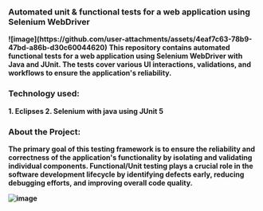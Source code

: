 <h3 align="left"><b>Automated unit & functional tests for a web application using Selenium WebDriver</h3>
![image](https://github.com/user-attachments/assets/4eaf7c63-78b9-47bd-a86b-d30c60044620)
This repository contains automated functional tests for a web application using Selenium WebDriver with Java and JUnit.
  The tests cover various UI interactions, validations, and workflows to ensure the application's reliability.

<h3 align="left"><b>Technology used: </h3>
<p>
1. Eclipses
2. Selenium with java using JUnit 5

<h3 align="left"><b>About the Project: </h3>
<p>

The primary goal of this testing framework is to ensure the reliability and correctness of the application's functionality by isolating and validating individual components. 
Functional/Unit testing plays a crucial role in the software development lifecycle by identifying defects early, reducing debugging efforts, and improving overall code quality.


![image](https://github.com/user-attachments/assets/af3b4552-b73e-43a9-b229-c21aa7780b35)
